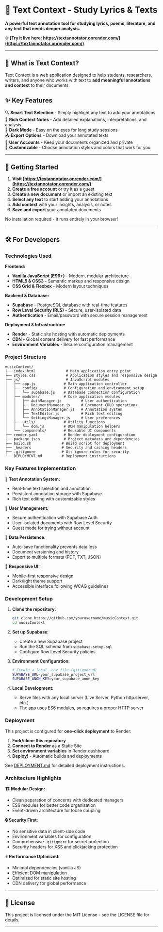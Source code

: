 # 📝 Text Context - Study Lyrics & Texts

**A powerful text annotation tool for studying lyrics, poems, literature, and any text that needs deeper analysis.**

🌐 **[Try it live here: https://textannotator.onrender.com/](https://textannotator.onrender.com/)**

---

## 🎯 What is Text Context?

Text Context is a web application designed to help students, researchers, writers, and anyone who works with text to **add meaningful annotations and context** to their documents. 

## ✨ Key Features

🔍 **Smart Text Selection** - Simply highlight any text to add your annotations <br>
📝 **Rich Context Notes** - Add detailed explanations, interpretations, and analysis <br>
🌙 **Dark Mode** - Easy on the eyes for long study sessions <br>
📤 **Export Options** - Download your annotated texts <br>
👥 **User Accounts** - Keep your documents organized and private <br>
🎨 **Customizable** - Choose annotation styles and colors that work for you <br>

---

## 🚀 Getting Started

1. **Visit [https://textannotator.onrender.com/](https://textannotator.onrender.com/)**
2. **Create a free account** or try it as a guest
3. **Create a new document** or import an existing text
4. **Select any text** to start adding your annotations
5. **Add context** with your insights, analysis, or notes
6. **Save and export** your annotated documents

No installation required - it runs entirely in your browser!

---

## 🛠️ For Developers

### Technologies Used

**Frontend:**
- **Vanilla JavaScript (ES6+)** - Modern, modular architecture
- **HTML5 & CSS3** - Semantic markup and responsive design
- **CSS Grid & Flexbox** - Modern layout techniques

**Backend & Database:**
- **Supabase** - PostgreSQL database with real-time features
- **Row Level Security (RLS)** - Secure, user-isolated data
- **Authentication** - Email/password with secure session management

**Deployment & Infrastructure:**
- **Render** - Static site hosting with automatic deployments
- **CDN** - Global content delivery for fast performance
- **Environment Variables** - Secure configuration management

### Project Structure

```
musicContext/
├── index.html              # Main application entry point
├── styles.css              # Application styles and responsive design
├── js/                     # JavaScript modules
│   ├── app.js             # Main application controller
│   ├── config/            # Configuration and environment setup
│   │   └── supabase.js    # Database connection configuration
│   ├── modules/           # Core application modules
│   │   ├── AuthManager.js         # User authentication
│   │   ├── DocumentManager.js     # Document CRUD operations
│   │   ├── AnnotationManager.js   # Annotation system
│   │   ├── TextEditor.js          # Rich text editing
│   │   └── SettingsManager.js     # User preferences
│   ├── utils/             # Utility functions
│   │   └── dom.js         # DOM manipulation helpers
│   └── components/        # Reusable UI components
├── render.yaml            # Render deployment configuration
├── package.json           # Project metadata and dependencies
├── build.sh              # Build script for deployment
├── _headers              # Security and caching headers
├── .gitignore            # Git ignore rules for security
└── DEPLOYMENT.md         # Deployment instructions
```

### Key Features Implementation

**📝 Text Annotation System:**
- Real-time text selection and annotation
- Persistent annotation storage with Supabase
- Rich text editing with customizable styles

**👥 User Management:**
- Secure authentication with Supabase Auth
- User-isolated documents with Row Level Security
- Guest mode for trying without account

**💾 Data Persistence:**
- Auto-save functionality prevents data loss
- Document versioning and history
- Export to multiple formats (PDF, TXT, JSON)

**🎨 Responsive UI:**
- Mobile-first responsive design
- Dark/light theme support
- Accessible interface following WCAG guidelines

### Development Setup

1. **Clone the repository:**
   ```bash
   git clone https://github.com/yourusername/musicContext.git
   cd musicContext
   ```

2. **Set up Supabase:**
   - Create a new Supabase project
   - Run the SQL schema from `supabase-setup.sql`
   - Configure Row Level Security policies

3. **Environment Configuration:**
   ```bash
   # Create a local .env file (gitignored)
   SUPABASE_URL=your_supabase_project_url
   SUPABASE_ANON_KEY=your_supabase_anon_key
   ```

4. **Local Development:**
   - Serve files with any local server (Live Server, Python http.server, etc.)
   - The app uses ES6 modules, so requires a proper HTTP server

### Deployment

This project is configured for **one-click deployment** to Render:

1. **Fork/clone this repository**
2. **Connect to Render** as a Static Site
3. **Set environment variables** in Render dashboard
4. **Deploy!** - Automatic builds and deployments

See [DEPLOYMENT.md](./DEPLOYMENT.md) for detailed deployment instructions.

### Architecture Highlights

**🏗️ Modular Design:**
- Clean separation of concerns with dedicated managers
- ES6 modules for better code organization
- Event-driven architecture for loose coupling

**🔒 Security First:**
- No sensitive data in client-side code
- Environment variables for configuration
- Comprehensive `.gitignore` for secret protection
- Security headers for XSS and clickjacking protection

**⚡ Performance Optimized:**
- Minimal dependencies (vanilla JS)
- Efficient DOM manipulation
- Optimized for static site hosting
- CDN delivery for global performance

---

## 📄 License

This project is licensed under the MIT License - see the LICENSE file for details.

---
